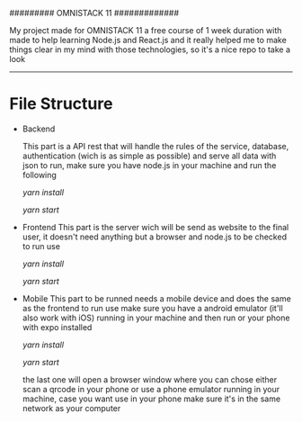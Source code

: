 #########                   OMNISTACK 11                           #############

My project made for OMNISTACK 11 a free course of 1 week duration with
made to help learning Node.js and React.js and it really helped me to make things
clear in my mind with those technologies, so it's a nice repo to take a look
________________________________________________________________________________

# File Structure

- Backend

	This part is a API rest that will handle the rules of the service, database,
	authentication (wich is as simple as possible) and serve all data with json
	to run, make sure you have node.js in your machine and run the following

	*yarn install*

	*yarn start*	

- Frontend
	This part is the server wich will be send as website to the final user, it
	doesn't need anything but a browser and node.js to be checked to run use

	*yarn install*

	*yarn start*

- Mobile
	This part to be runned needs a mobile device and does the same as the frontend
	to run use make sure you have a android emulator (it'll also work with iOS)
	running in your machine and then run or your phone with expo installed
	
	*yarn install*

	*yarn start*

	the last one will open a browser window where you can chose either scan a
	qrcode in your phone or use a phone emulator running in your machine, case
	you want use in your phone make sure it's in the same network as your computer
